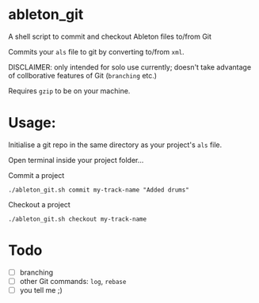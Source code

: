 # ableton_git

A shell script to commit and checkout Ableton files to/from Git

Commits your `als` file to git by converting to/from `xml`.

DISCLAIMER: only intended for solo use currently; doesn't take advantage of collborative features of Git (`branching` etc.)

Requires `gzip` to be on your machine.

# Usage:

Initialise a git repo in the same directory as your project's `als` file.

Open terminal inside your project folder...

Commit a project

```
./ableton_git.sh commit my-track-name "Added drums"
```

Checkout a project

```
./ableton_git.sh checkout my-track-name
```

# Todo

- [ ] branching
- [ ] other Git commands: `log`, `rebase`
- [ ] you tell me ;)
